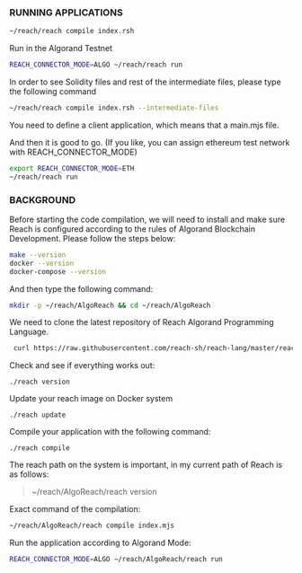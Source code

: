### RUNNING APPLICATIONS

```bash
~/reach/reach compile index.rsh
```

Run in the Algorand Testnet

```bash
REACH_CONNECTOR_MODE=ALGO ~/reach/reach run
```

In order to see Solidity files and rest of the intermediate files, please type the following command

```bash
~/reach/reach compile index.rsh --intermediate-files
```

You need to define a client application, which means that a main.mjs file.

And then it is good to go. (If you like, you can assign ethereum test network with REACH_CONNECTOR_MODE)

```bash
export REACH_CONNECTOR_MODE=ETH
~/reach/reach run
```


### BACKGROUND

Before starting the code compilation, we will need to install and make sure Reach is configured according to the rules of Algorand Blockchain Development. Please follow the steps below: 

```bash
make --version
docker --version
docker-compose --version
``` 

And then type the following command: 

```bash
mkdir -p ~/reach/AlgoReach && cd ~/reach/AlgoReach
``` 

We need to clone the latest repository of Reach Algorand Programming Language.


```bash
 curl https://raw.githubusercontent.com/reach-sh/reach-lang/master/reach -o reach ; chmod +x reach
``` 

Check and see if everything works out: 

```
./reach version
```

Update your reach image on Docker system

```
./reach update
```

Compile your application with the following command: 

```
./reach compile
```

The reach path on the system is important, in my current path of Reach is as follows: 

> ~/reach/AlgoReach/reach version

Exact command of the compilation: 

```bash
~/reach/AlgoReach/reach compile index.mjs
```

Run the application according to Algorand Mode: 

```bash
REACH_CONNECTOR_MODE=ALGO ~/reach/AlgoReach/reach run
```

